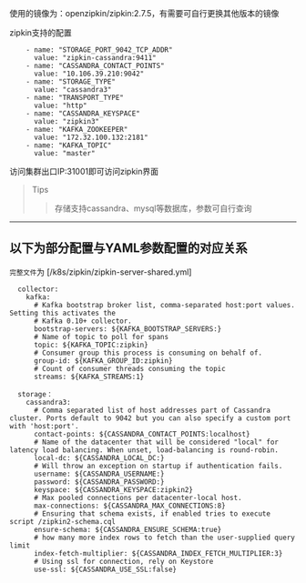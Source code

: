 使用的镜像为：openzipkin/zipkin:2.7.5，有需要可自行更换其他版本的镜像


zipkin支持的配置




        - name: "STORAGE_PORT_9042_TCP_ADDR"
          value: "zipkin-cassandra:9411"
        - name: "CASSANDRA_CONTACT_POINTS"
          value: "10.106.39.210:9042"
        - name: "STORAGE_TYPE"
          value: "cassandra3"
        - name: "TRANSPORT_TYPE"
          value: "http"
        - name: "CASSANDRA_KEYSPACE"
          value: "zipkin3"
        - name: "KAFKA_ZOOKEEPER"
          value: "172.32.100.132:2181"
        - name: "KAFKA_TOPIC"
          value: "master"
       
       
访问集群出口IP:31001即可访问zipkin界面
>Tips
>>存储支持cassandra、mysql等数据库，参数可自行查询

---
 
## 以下为部分配置与YAML参数配置的对应关系

`完整文件`为 [/k8s/zipkin/zipkin-server-shared.yml]
``` 
  collector:
    kafka:
      # Kafka bootstrap broker list, comma-separated host:port values. Setting this activates the
      # Kafka 0.10+ collector.
      bootstrap-servers: ${KAFKA_BOOTSTRAP_SERVERS:}
      # Name of topic to poll for spans
      topic: ${KAFKA_TOPIC:zipkin}
      # Consumer group this process is consuming on behalf of.
      group-id: ${KAFKA_GROUP_ID:zipkin}
      # Count of consumer threads consuming the topic
      streams: ${KAFKA_STREAMS:1}

  storage：
    cassandra3:
      # Comma separated list of host addresses part of Cassandra cluster. Ports default to 9042 but you can also specify a custom port with 'host:port'.
      contact-points: ${CASSANDRA_CONTACT_POINTS:localhost}
      # Name of the datacenter that will be considered "local" for latency load balancing. When unset, load-balancing is round-robin.
      local-dc: ${CASSANDRA_LOCAL_DC:}
      # Will throw an exception on startup if authentication fails.
      username: ${CASSANDRA_USERNAME:}
      password: ${CASSANDRA_PASSWORD:}
      keyspace: ${CASSANDRA_KEYSPACE:zipkin2}
      # Max pooled connections per datacenter-local host.
      max-connections: ${CASSANDRA_MAX_CONNECTIONS:8}
      # Ensuring that schema exists, if enabled tries to execute script /zipkin2-schema.cql
      ensure-schema: ${CASSANDRA_ENSURE_SCHEMA:true}
      # how many more index rows to fetch than the user-supplied query limit
      index-fetch-multiplier: ${CASSANDRA_INDEX_FETCH_MULTIPLIER:3}
      # Using ssl for connection, rely on Keystore
      use-ssl: ${CASSANDRA_USE_SSL:false}
```